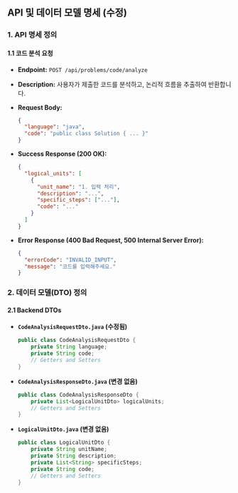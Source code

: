 ## API 및 데이터 모델 명세 (수정)

### 1. API 명세 정의

#### 1.1 코드 분석 요청

*   **Endpoint:** `POST /api/problems/code/analyze`
*   **Description:** 사용자가 제출한 코드를 분석하고, 논리적 흐름을 추출하여 반환합니다.
*   **Request Body:**

    ```json
    {
      "language": "java",
      "code": "public class Solution { ... }"
    }
    ```

*   **Success Response (200 OK):**

    ```json
    {
      "logical_units": [
        {
          "unit_name": "1. 입력 처리",
          "description": "...",
          "specific_steps": ["..."],
          "code": "..."
        }
      ]
    }
    ```

*   **Error Response (400 Bad Request, 500 Internal Server Error):**

    ```json
    {
      "errorCode": "INVALID_INPUT",
      "message": "코드를 입력해주세요."
    }
    ```

### 2. 데이터 모델(DTO) 정의

#### 2.1 Backend DTOs

*   **`CodeAnalysisRequestDto.java` (수정됨)**

    ```java
    public class CodeAnalysisRequestDto {
        private String language;
        private String code;
        // Getters and Setters
    }
    ```

*   **`CodeAnalysisResponseDto.java` (변경 없음)**

    ```java
    public class CodeAnalysisResponseDto {
        private List<LogicalUnitDto> logicalUnits;
        // Getters and Setters
    }
    ```

*   **`LogicalUnitDto.java` (변경 없음)**

    ```java
    public class LogicalUnitDto {
        private String unitName;
        private String description;
        private List<String> specificSteps;
        private String code;
        // Getters and Setters
    }
    ```
